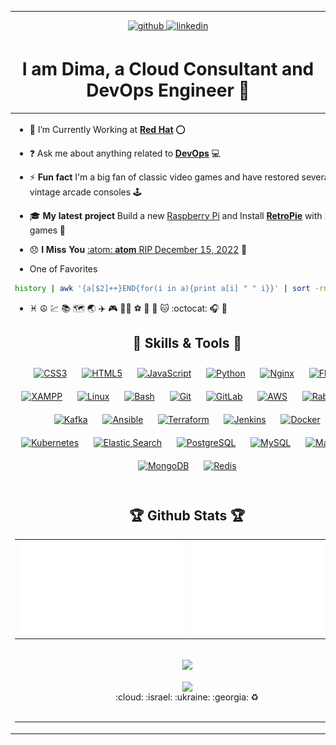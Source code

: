 
---

<div align="center">
<a href="https://github.com/dmitriyshub" target="_blank">
<img src=https://img.shields.io/badge/github-%2324292e.svg?&style=for-the-badge&logo=github&logoColor=white alt=github style="margin-bottom: 5px;" />
</a>
<a href="https://linkedin.com/in/dshtranvasser" target="_blank">
<img src=https://img.shields.io/badge/linkedin-%231E77B5.svg?&style=for-the-badge&logo=linkedin&logoColor=white alt=linkedin style="margin-bottom: 5px;" />
</a> 
</div>

<h1 align="center">
I am Dima, a Cloud Consultant and DevOps Engineer 👋
</h2>
<table><tr>
<td valign="top" width="50%">
  
- 🔭 I’m Currently Working at [**Red Hat**](https://www.redhat.com/en) :o:

- ❓ Ask me about anything related to [**DevOps**](https://github.com/alonitac/DevOpsJan22) :computer:

- ⚡ **Fun fact** I'm a big fan of classic video games and have restored several vintage arcade consoles 🕹️

- :mortar_board: **My latest project** Build a new [Raspberry Pi](https://www.raspberrypi.com/) and Install [**RetroPie**](https://retropie.org.uk/) with 20000 games 💾
  
- 😞 **I Miss You** [:atom: **atom** RIP December 15, 2022](https://github.blog/2022-06-08-sunsetting-atom/) :pray:

- One of Favorites
```bash
history | awk '{a[$2]++}END{for(i in a){print a[i] " " i}}' | sort -rn | head
```

- ♓ ☮️ 💹 📚 🗺️ 🌏 ✈️ 🎮 🏊‍♂️ ⚽ 🥋 🐶 🐱 :octocat: 🎧 :beers:
 
<h2 align="center">
🧰 Skills & Tools 🧰
</h2>
<div align="center">  
<a href="https://www.w3schools.com/css/" target="_blank"><img style="margin: 10px" src="https://profilinator.rishav.dev/skills-assets/css3-original-wordmark.svg" alt="CSS3" height="25" /></a>  
<a href="https://en.wikipedia.org/wiki/HTML5" target="_blank"><img style="margin: 10px" src="https://profilinator.rishav.dev/skills-assets/html5-original-wordmark.svg" alt="HTML5" height="25" /></a>  
<a href="https://www.javascript.com/" target="_blank"><img style="margin: 10px" src="https://profilinator.rishav.dev/skills-assets/javascript-original.svg" alt="JavaScript" height="25" /></a>
<a href="https://www.python.org/" target="_blank"><img style="margin: 10px" src="https://profilinator.rishav.dev/skills-assets/python-original.svg" alt="Python" height="25" /></a>
<a href="https://www.nginx.com/" target="_blank"><img style="margin: 10px" src="https://profilinator.rishav.dev/skills-assets/nginx-original.svg" alt="Nginx" height="25" /></a>  
<a href="https://flask.palletsprojects.com/" target="_blank"><img style="margin: 10px" src="https://profilinator.rishav.dev/skills-assets/flask.png" alt="Flask" height="25" /></a>  
<a href="https://www.apachefriends.org/" target="_blank"><img style="margin: 10px" src="https://profilinator.rishav.dev/skills-assets/xampp.png" alt="XAMPP" height="25" /></a>  
<a href="https://www.linux.org/" target="_blank"><img style="margin: 10px" src="https://profilinator.rishav.dev/skills-assets/linux-original.svg" alt="Linux" height="25" /></a>  
<a href="https://www.gnu.org/software/bash/" target="_blank"><img style="margin: 10px" src="https://profilinator.rishav.dev/skills-assets/gnu_bash-icon.svg" alt="Bash" height="25" /></a>  
<a href="https://github.com/" target="_blank"><img style="margin: 10px" src="https://profilinator.rishav.dev/skills-assets/git-scm-icon.svg" alt="Git" height="25" /></a>
<a href="https://about.gitlab.com/" target="_blank"><img style="margin: 10px" src="https://profilinator.rishav.dev/skills-assets/gitlab.svg" alt="GitLab" height="25" /></a>
<a href="https://aws.amazon.com/" target="_blank"><img style="margin: 10px" src="https://profilinator.rishav.dev/skills-assets/amazonwebservices-original-wordmark.svg" alt="AWS" height="25" /></a>  
<a href="https://www.rabbitmq.com/" target="_blank"><img style="margin: 10px" src="https://profilinator.rishav.dev/skills-assets/rabbitmq-icon.svg" alt="RabbitMQ" height="25" /></a>
<a href="https://kafka.apache.org/" target="_blank"><img style="margin: 10px" src="https://profilinator.rishav.dev/skills-assets/apache_kafka-icon.svg" alt="Kafka" height="25" /></a>
<a href="https://www.ansible.com/" target="_blank"><img style="margin: 10px" src="https://profilinator.rishav.dev/skills-assets/ansible.png" alt="Ansible" height="30" /></a>  
<a href="https://www.terraform.io/" target="_blank"><img style="margin: 10px" src="https://profilinator.rishav.dev/skills-assets/terraformio-icon.svg" alt="Terraform" height="25" /></a>
<a href="https://www.jenkins.io/" target="_blank"><img style="margin: 10px" src="https://profilinator.rishav.dev/skills-assets/jenkins-icon.svg" alt="Jenkins" height="25" /></a>
<a href="https://www.docker.com/" target="_blank"><img style="margin: 10px" src="https://profilinator.rishav.dev/skills-assets/docker-original-wordmark.svg" alt="Docker" height="25" /></a> 
<a href="https://kubernetes.io/" target="_blank"><img style="margin: 10px" src="https://profilinator.rishav.dev/skills-assets/kubernetes-icon.svg" alt="Kubernetes" height="25" /></a>  
<a href="https://www.elastic.co/" target="_blank"><img style="margin: 10px" src="https://profilinator.rishav.dev/skills-assets/elasticsearch.png" alt="Elastic Search" height="25" /></a>  
<a href="https://www.postgresql.org/" target="_blank"><img style="margin: 10px" src="https://profilinator.rishav.dev/skills-assets/postgresql-original-wordmark.svg" alt="PostgreSQL" height="25" /></a>
<a href="https://www.mysql.com/" target="_blank"><img style="margin: 10px" src="https://profilinator.rishav.dev/skills-assets/mysql-original-wordmark.svg" alt="MySQL" height="25" /></a>
<a href="https://mariadb.org/" target="_blank"><img style="margin: 10px" src="https://profilinator.rishav.dev/skills-assets/mariadb.png" alt="Maria DB" height="25" /></a>
<a href="https://www.mongodb.com/" target="_blank"><img style="margin: 10px" src="https://profilinator.rishav.dev/skills-assets/mongodb-original-wordmark.svg" alt="MongoDB" height="25" /></a>
<a href="https://redis.io/" target="_blank"><img style="margin: 10px" src="https://profilinator.rishav.dev/skills-assets/redis-original-wordmark.svg" alt="Redis" height="25" /></a>  
</div>  

<br/>  

<h2 align="center">
🏆 Github Stats 🏆 
</h2>

<table><tr><td valign="top" width="50%">

<img src="https://github.com/dmitriyshub/github-stats-transparent/blob/7de8de39e864c78ef5524a274d3ebfe7f62bf7dd/generated/overview.svg" align="left" style="width: 100%" />

</td><td valign="top" width="50%">

<img src="https://github.com/dmitriyshub/github-stats-transparent/blob/7de8de39e864c78ef5524a274d3ebfe7f62bf7dd/generated/languages.svg" align="left" style="width: 100%" />
</td></tr></table>  

<br/>  

<div align="center">
<img src="https://github-readme-stats.vercel.app/api?username=dmitriyshub&show_icons=true&count_private=true&hide_border=true" align="center" style="width: 50%" />
</div>  

<br/>  

<div align="center">
<img src="https://komarev.com/ghpvc/?username=dmitriyshub&&style=flat-square" align="center" />
</div> 
<div align="center">
:cloud: :israel: :ukraine: :georgia: ♻️
</div>

<br/>  

----
